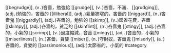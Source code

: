 [[begrudge]], (v．)吝嗇，勉強給 
[[grudge]], (v．)吝嗇，不滿． 
[[grudging]], (adj．)勉強的，吝嗇的 
[[illiberal]], (adj．)氣量狹窄的，吝嗇的 
[[niggard]], (n．)吝嗇鬼 
[[niggardly]], (adj．)吝嗇的，勉強的 
[[skimp]], (v．)節省花費，吝嗇 
[[skimpy]], (adj．)吝嗇的，貧乏的 
[[skinflint]], (n．)吝嗇鬼 
[[stingy]], (adj．)吝嗇的，小氣的 
[[scrimp]], (v．)過度縮減，吝嗇 
[[mingy]], (adj．)吝嗇的，小氣的 
[[miserliness]], (n．)吝嗇，貪婪 
[[miser]], (n．)守財奴，吝嗇鬼 
[[miserly]], (a．)吝嗇的，貪婪的 
[[parsimonious]], (adj．)太節省的，小氣的 
#category
